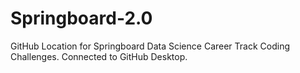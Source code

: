 # Springboard-2.0

GitHub Location for Springboard Data Science Career Track Coding Challenges.
Connected to GitHub Desktop.
